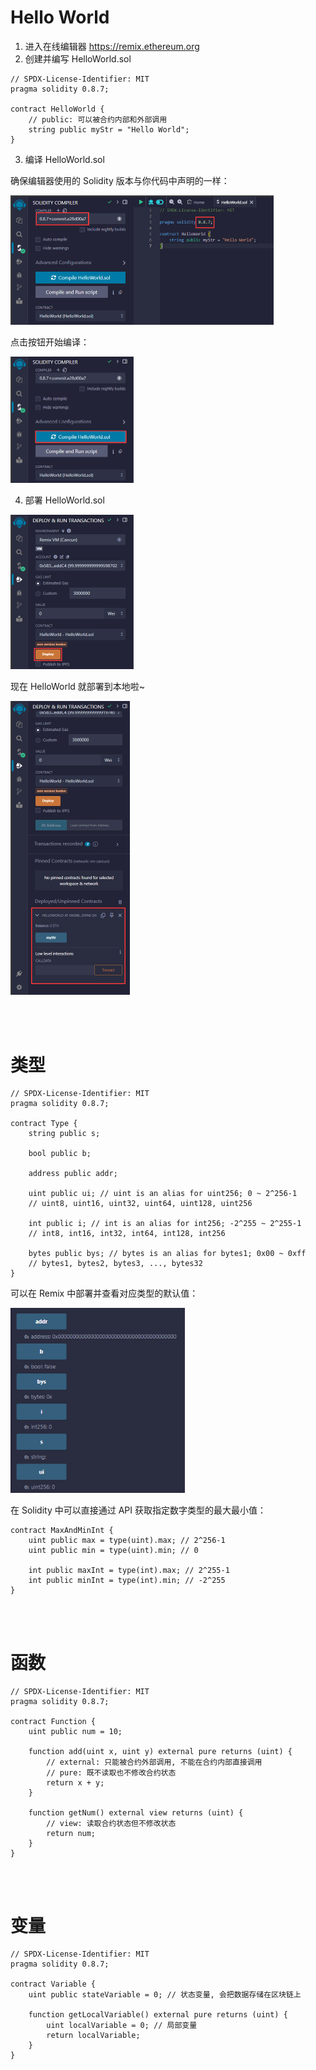 # Hello World

1.  进入在线编辑器 https://remix.ethereum.org
2.  创建并编写 HelloWorld.sol

```solidity
// SPDX-License-Identifier: MIT
pragma solidity 0.8.7;

contract HelloWorld {
	// public: 可以被合约内部和外部调用
    string public myStr = "Hello World";
}
```

3.  编译 HelloWorld.sol

确保编辑器使用的 Solidity 版本与你代码中声明的一样：

<img src="./picture/image-20240804131447522.png" alt="image-20240804131447522" style="zoom:50%;" />

点击按钮开始编译：

<img src="./picture/image-20240804131625275.png" alt="image-20240804131625275" style="zoom:50%;" />

4.  部署 HelloWorld.sol

<img src="./picture/image-20240804132027565.png" alt="image-20240804132027565" style="zoom:50%;" />

现在 HelloWorld 就部署到本地啦~

<img src="./picture/image-20240804132130495.png" alt="image-20240804132130495" style="zoom:50%;" />

<br><br>

# 类型

```solidity
// SPDX-License-Identifier: MIT
pragma solidity 0.8.7;

contract Type {
    string public s;

    bool public b;

    address public addr;

    uint public ui; // uint is an alias for uint256; 0 ~ 2^256-1
    // uint8, uint16, uint32, uint64, uint128, uint256

    int public i; // int is an alias for int256; -2^255 ~ 2^255-1
    // int8, int16, int32, int64, int128, int256

    bytes public bys; // bytes is an alias for bytes1; 0x00 ~ 0xff
    // bytes1, bytes2, bytes3, ..., bytes32
}
```

可以在 Remix 中部署并查看对应类型的默认值：

<img src="./picture/image-20240804154438613.png" alt="image-20240804154438613" style="zoom: 80%;" />

在 Solidity 中可以直接通过 API 获取指定数字类型的最大最小值：

```solidity
contract MaxAndMinInt {
    uint public max = type(uint).max; // 2^256-1
    uint public min = type(uint).min; // 0

    int public maxInt = type(int).max; // 2^255-1
    int public minInt = type(int).min; // -2^255
}
```

<br><br>

# 函数

```solidity
// SPDX-License-Identifier: MIT
pragma solidity 0.8.7;

contract Function {
    uint public num = 10;

    function add(uint x, uint y) external pure returns (uint) {
        // external: 只能被合约外部调用, 不能在合约内部直接调用
        // pure: 既不读取也不修改合约状态
        return x + y;
    }

    function getNum() external view returns (uint) {
        // view: 读取合约状态但不修改状态
        return num;
    }
}
```

<br><br>

# 变量

```solidity
// SPDX-License-Identifier: MIT
pragma solidity 0.8.7;

contract Variable {
    uint public stateVariable = 0; // 状态变量, 会把数据存储在区块链上

    function getLocalVariable() external pure returns (uint) {
        uint localVariable = 0; // 局部变量
        return localVariable;
    }
}
```

<br>
